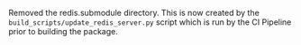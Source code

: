 Removed the redis.submodule directory.  This is now created by the `build_scripts/update_redis_server.py` script which
is run by the CI Pipeline prior to building the package.
